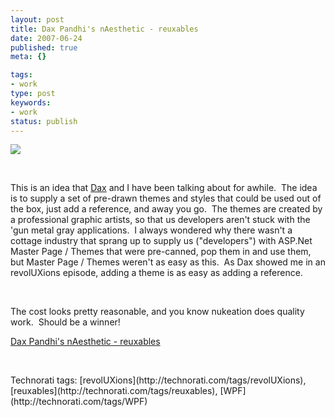 ```yaml
---
layout: post
title: Dax Pandhi's nAesthetic - reuxables
date: 2007-06-24
published: true
meta: {}

tags:
- work
type: post
keywords:
- work
status: publish
---
```



[![](http://media.eick.us/2011/05/614282304_2f75abbc22.jpg)](http://reuxables.nukeation.com/)



 



This is an idea that [Dax](http://www.nukeation.net) and I have been talking about for awhile.  The idea is to supply a set of pre-drawn themes and styles that could be used out of the box, just add a reference, and away you go.  The themes are created by a professional graphic artists, so that us developers aren't stuck with the 'gun metal gray applications.  I always wondered why there wasn't a cottage industry that sprang up to supply us ("developers") with ASP.Net Master Page / Themes that were pre-canned, pop them in and use them, but Master Page / Themes weren't as easy as this.  As Dax showed me in an revolUXions episode, adding a theme is as easy as adding a reference.



 



The cost looks pretty reasonable, and you know nukeation does quality work.  Should be a winner!



[Dax Pandhi's nAesthetic - reuxables](http://www.nukeation.net/2007/06/15/reuxables.aspx)



 

 <div class="wlWriterSmartContent" style="padding-right: 0px;padding-left: 0px;padding-bottom: 0px;margin: 0px;padding-top: 0px">Technorati tags: [revolUXions](http://technorati.com/tags/revolUXions), [reuxables](http://technorati.com/tags/reuxables), [WPF](http://technorati.com/tags/WPF)</div>
